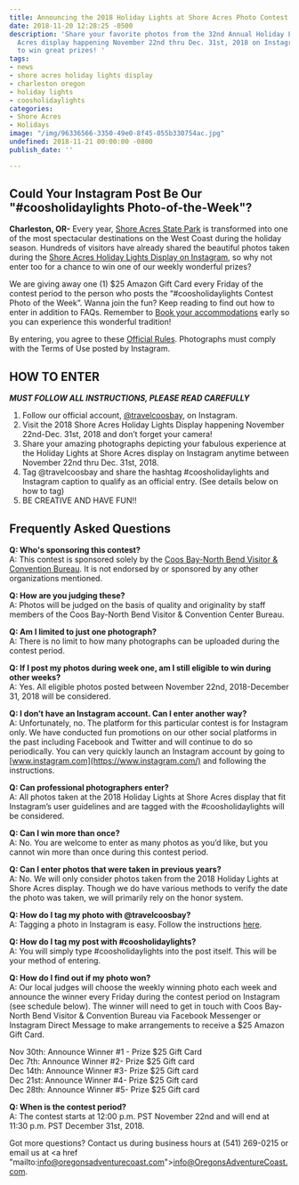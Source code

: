 ```yaml
---
title: Announcing the 2018 Holiday Lights at Shore Acres Photo Contest
date: 2018-11-20 12:28:25 -0500
description: 'Share your favorite photos from the 32nd Annual Holiday Lights at Shore
  Acres display happening November 22nd thru Dec. 31st, 2018 on Instagram for a chance
  to win great prizes! '
tags:
- news
- shore acres holiday lights display
- charleston oregon
- holiday lights
- coosholidaylights
categories:
- Shore Acres
- Holidays
image: "/img/96336566-3350-49e0-8f45-055b330754ac.jpg"
undefined: 2018-11-21 00:00:00 -0800
publish_date: ''

---
```

## Could Your Instagram Post Be Our "#coosholidaylights Photo-of-the-Week"?

**Charleston, OR-** Every year, [Shore Acres State Park](http://shoreacres.net/) is transformed into one of the most spectacular destinations on the West Coast during the holiday season. Hundreds of visitors have already shared the beautiful photos taken during the [Shore Acres Holiday Lights Display on Instagram](https://www.instagram.com/explore/tags/coosbayholiday/), so why not enter too for a chance to win one of our weekly wonderful prizes?

We are giving away one (1) $25 Amazon Gift Card every Friday of the contest period to the person who posts the “#coosholidaylights Contest Photo of the Week”.  Wanna join the fun? Keep reading to find out how to enter in addition to FAQs. Remember to [Book your accommodations](https://oregonsadventurecoast.com/lodging/) early so you can experience this wonderful tradition!

By entering, you agree to these [Official Rules](https://oregonsadventurecoast.com/unpublishedblogs/2018-11-20-coosbayholiday-contest-rules/). Photographs must comply with the Terms of Use posted by Instagram.

## HOW TO ENTER

**_MUST FOLLOW ALL INSTRUCTIONS, PLEASE READ CAREFULLY_**

1. Follow our official account, [@travelcoosbay](https://www.instagram.com/travelcoosbay/), on Instagram.
2. Visit the 2018 Shore Acres Holiday Lights Display happening November 22nd-Dec. 31st, 2018 and don’t forget your camera!
3. Share your amazing photographs depicting your fabulous experience at the Holiday Lights at Shore Acres display on Instagram anytime between November 22nd thru Dec. 31st, 2018.
4. Tag @travelcoosbay and share the hashtag #coosholidaylights and Instagram caption to qualify as an official entry. (See details below on how to tag)
5. BE CREATIVE AND HAVE FUN!!

## Frequently Asked Questions

**Q: Who's sponsoring this contest?**<br>
A: This contest is sponsored solely by the [Coos Bay-North Bend Visitor & Convention Bureau](https://oregonsadventurecoast.com/). It is not endorsed by or sponsored by any other organizations mentioned.

**Q: How are you judging these?**<br>
A: Photos will be judged on the basis of quality and originality by staff members of the Coos Bay-North Bend Visitor & Convention Center Bureau.

**Q: Am I limited to just one photograph?**<br>
A: There is no limit to how many photographs can be uploaded during the contest period.

**Q: If I post my photos during week one, am I still eligible to win during other weeks?**<br>
A: Yes. All eligible photos posted between November 22nd, 2018-December 31, 2018 will be considered.

**Q: I don’t have an Instagram account. Can I enter another way?**<br>
A: Unfortunately, no. The platform for this particular contest is for Instagram only. We have conducted fun promotions on our other social platforms in the past including Facebook and Twitter and will continue to do so periodically. You can very quickly launch an Instagram account by going to [www.instagram.com](https://www.instagram.com/) and following the instructions.

**Q: Can professional photographers enter?**<br>
A: All photos taken at the 2018 Holiday Lights at Shore Acres display that fit Instagram’s user guidelines and are tagged with the #coosholidaylights will be considered.

**Q: Can I win more than once?**<br>
A: No. You are welcome to enter as many photos as you’d like, but you cannot win more than once during this contest period.

**Q: Can I enter photos that were taken in previous years?**<br>
A: No. We will only consider photos taken from the 2018 Holiday Lights at Shore Acres display. Though we do have various methods to verify the date the photo was taken, we will primarily rely on the honor system.

**Q: How do I tag my photo with @travelcoosbay?**<br>
A: Tagging a photo in Instagram is easy. Follow the instructions [here](https://help.instagram.com/174635396025538).

**Q: How do I tag my post with #coosholidaylights?**<br>
A: You will simply type #coosholidaylights into the post itself. This will be your method of entering.

**Q: How do I find out if my photo won?**<br>
A: Our local judges will choose the weekly winning photo each week and announce the winner every Friday during the contest period on Instagram (see schedule below). The winner will need to get in touch with Coos Bay-North Bend Visitor & Convention Bureau via Facebook Messenger or Instagram Direct Message to make arrangements to receive a $25 Amazon Gift Card.

Nov 30th: Announce Winner #1 - Prize $25 Gift Card<br>
Dec 7th: Announce Winner #2- Prize $25 Gift card<br>
Dec 14th: Announce Winner #3- Prize $25 Gift card<br>
Dec 21st: Announce Winner #4- Prize $25 Gift card<br>
Dec 28th: Announce Winner #5- Prize $25 Gift card

**Q: When is the contest period?**<br>
A: The contest starts at 12:00 p.m. PST November 22nd and will end at 11:30 p.m. PST December 31st, 2018.

Got more questions? Contact us during business hours at (541) 269-0215 or email us at <a href "mailto:info@oregonsadventurecoast.com">info@OregonsAdventureCoast.com</a>.